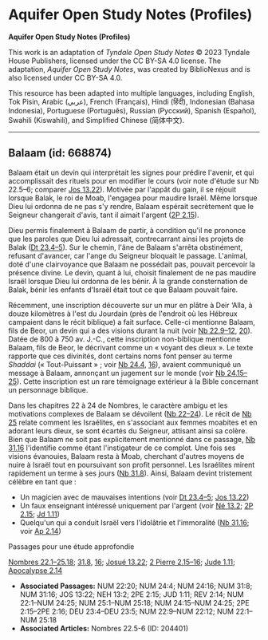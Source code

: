 # Aquifer Open Study Notes (Profiles)

**Aquifer Open Study Notes (Profiles)**

This work is an adaptation of *Tyndale Open Study Notes* © 2023 Tyndale House Publishers, licensed under the CC BY\-SA 4\.0 license. The adaptation, *Aquifer Open Study Notes*, was created by BiblioNexus and is also licensed under CC BY\-SA 4\.0\.

This resource has been adapted into multiple languages, including English, Tok Pisin, Arabic (عربي), French (Français), Hindi (हिंदी), Indonesian (Bahasa Indonesia), Portuguese (Português), Russian (Русский), Spanish (Español), Swahili (Kiswahili), and Simplified Chinese (简体中文).



--------------------------------

## Balaam (id: 668874)

Balaam était un devin qui interprétait les signes pour prédire l'avenir, et qui accomplissait des rituels pour en modifier le cours (voir note d'étude sur Nb 22\.5–6; comparer [Jos 13\.22](https://ref.ly/Josh13:22)). Motivée par l'appât du gain, il se réjouit lorsque Balak, le roi de Moab, l'engagea pour maudire Israël. Même lorsque Dieu lui ordonna de ne pas s'y rendre, Balaam espérait secrètement que le Seigneur changerait d'avis, tant il aimait l'argent ([2P 2\.15](https://ref.ly/2Pet2:15)).

Dieu permis finalement à Balaam de partir, à condition qu'il ne prononce que les paroles que Dieu lui adressait, contrecarrant ainsi les projets de Balak ([Dt 23\.4–5](https://ref.ly/Deut23:4-Deut23:5)). Sur le chemin, l'âne de Balaam s'arrêta obstinément, refusant d'avancer, car l'ange du Seigneur bloquait le passage. L'animal, doté d'une clairvoyance que Balaam ne possédait pas, pouvait percevoir la présence divine. Le devin, quant à lui, choisit finalement de ne pas maudire Israël lorsque Dieu lui ordonna de les bénir. À la grande consternation de Balak, bénir les enfants d'Israël était tout ce que Balaam pouvait faire.

Récemment, une inscription découverte sur un mur en plâtre à Deir ‘Alla, à douze kilomètres à l'est du Jourdain (près de l'endroit où les Hébreux campaient dans le récit biblique) a fait surface. Celle\-ci mentionne Balaam, fils de Beor, un devin qui a des visions durant la nuit (voir [Nb 22\.9–12](https://ref.ly/Num22:9-Num22:12), [20](https://ref.ly/Num22:20)). Datée de 800 à 750 av. J.\-C., cette inscription non\-biblique mentionne Balaam, fils de Beor, le décrivant comme un « voyant des dieux ». Le texte rapporte que ces divinités, dont certains noms font penser au terme *Shaddai* (« Tout\-Puissant » ; voir [Nb 24\.4](https://ref.ly/Num24:4), [16](https://ref.ly/Num24:16)), avaient communiqué un message à Balaam, annonçant un jugement sur le monde (voir [Nb 24\.15–25](https://ref.ly/Num24:15-Num24:25)). Cette inscription est un rare témoignage extérieur à la Bible concernant un personnage biblique.

Dans les chapitres 22 à 24 de Nombres, le caractère ambigu et les motivations complexes de Balaam se dévoilent ([Nb 22–24](https://ref.ly/Num22:1-Num24:25)). Le récit de [Nb 25](https://ref.ly/Num25:1-Num25:18) relate comment les Israélites, en s'associant aux femmes moabites et en adorant leurs dieux, se sont écartés du Seigneur, attisant ainsi sa colère. Bien que Balaam ne soit pas explicitement mentionné dans ce passage, [Nb 31\.16](https://ref.ly/Num31:16) l'identifie comme étant l'instigateur de ce complot. Une fois ses visions évanouies, Balaam resta à Moab, cherchant d'autres moyens de nuire à Israël tout en poursuivant son profit personnel. Les Israélites mirent rapidement un terme à ses jours ([Nb 31\.8](https://ref.ly/Num31:8)). Ainsi, Balaam devint tristement célèbre en tant que :

* Un magicien avec de mauvaises intentions (voir [Dt 23\.4–5](https://ref.ly/Deut23:4-Deut23:5); [Jos 13\.22](https://ref.ly/Josh13:22))
* Un faux enseignant intéressé uniquement par l'argent (voir [Né 13\.2](https://ref.ly/Neh13:2); [2P 2\.15](https://ref.ly/2Pet2:15); [Jd 1\.11](https://ref.ly/Jude1:11))
* Quelqu'un qui a conduit Israël vers l'idolâtrie et l'immoralité ([Nb 31\.16](https://ref.ly/Num31:16); voir [Ap 2\.14](https://ref.ly/Rev2:14))

Passages pour une étude approfondie

[Nombres 22\.1–25\.18](https://ref.ly/Num22:1-Num25:18); [31\.8](https://ref.ly/Num31:8), [16](https://ref.ly/Num31:16); [Josué 13\.22](https://ref.ly/Josh13:22); [2 Pierre 2\.15–16](https://ref.ly/2Pet2:15-2Pet2:16); [Jude 1\.11](https://ref.ly/Jude1:11); [Apocalypse 2\.14](https://ref.ly/Rev2:14)

* **Associated Passages:** NUM 22:20; NUM 24:4; NUM 24:16; NUM 31:8; NUM 31:16; JOS 13:22; NEH 13:2; 2PE 2:15; JUD 1:11; REV 2:14; NUM 22:1–NUM 24:25; NUM 25:1–NUM 25:18; NUM 24:15–NUM 24:25; 2PE 2:15–2PE 2:16; DEU 23:4–DEU 23:5; NUM 22:9–NUM 22:12; NUM 22:1–NUM 25:18
* **Associated Articles:** Nombres 22.5-6 (ID: 204401)

